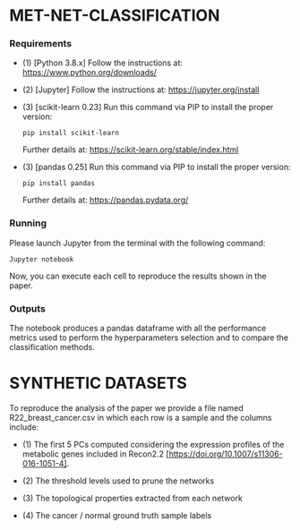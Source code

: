 # MET-NET-CLASSIFICATION

### Requirements 
* (1) [Python 3.8.x] Follow the instructions at: https://www.python.org/downloads/
* (2) [Jupyter] Follow the instructions at: https://jupyter.org/install
* (3) [scikit-learn 0.23] Run this command via PIP to install the proper version:

	<pre><code>pip install scikit-learn</code></pre>
	Further details at: https://scikit-learn.org/stable/index.html
 
 * (3) [pandas 0.25] Run this command via PIP to install the proper version:

	<pre><code>pip install pandas</code></pre>
	Further details at: https://pandas.pydata.org/
 
### Running
Please launch Jupyter from the terminal with the following command:
<pre><code>Jupyter notebook</code></pre>

Now, you can execute each cell to reproduce the results shown in the paper.

### Outputs 
The notebook produces a pandas dataframe with all the performance metrics used to perform the hyperparameters selection and to compare the classification methods.

# SYNTHETIC DATASETS
To reproduce the analysis of the paper we provide a file named R22_breast_cancer.csv in which each row is a sample and the columns include:

* (1) The first 5 PCs computed considering the expression profiles of the metabolic genes included in Recon2.2 [https://doi.org/10.1007/s11306-016-1051-4].
  
* (2) The threshold levels used to prune the networks

* (3) The topological properties extracted from each network

* (4) The cancer / normal ground truth sample labels
